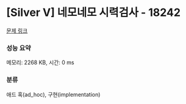 # [Silver V] 네모네모 시력검사 - 18242 

[문제 링크](https://www.acmicpc.net/problem/18242) 

### 성능 요약

메모리: 2268 KB, 시간: 0 ms

### 분류

애드 혹(ad_hoc), 구현(implementation)


